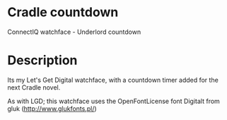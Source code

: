 # Cradle countdown
ConnectIQ watchface - Underlord countdown

# Description
Its my Let's Get Digital watchface, with a countdown timer added for the next Cradle novel.

As with LGD; this watchface uses the OpenFontLicense font Digitalt from gluk (http://www.glukfonts.pl/)
